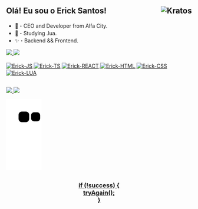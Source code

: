 ## Olá! Eu sou o Erick Santos! <img align="right" alt="Kratos" src="https://cdn.discordapp.com/attachments/785035077708939284/930822636626395176/d46lvis-407d8722-3c17-4d02-aa34-d6fcaa559ec3.gif">

- 🚀・CEO and Developer from Alfa City.
- 🔮・Studying .lua.
- ✨・Backend && Frontend.

<div>
  <a href="https://github.com/erick10332542">
    <img height="180em" src="https://github-readme-stats.vercel.app/api?username=erick10332542&show_icons=true&theme=tokyonight"/>
    <img height="180em" src="https://github-readme-stats.vercel.app/api/top-langs/?username=erick10332542&layout=compact&langs_count=16&theme=tokyonight"/>
 </div>
  
 <div style="display: inline_block"><br>
   <img align="center" alt="Erick-JS" height="30" width="40" src="https://cdn.jsdelivr.net/gh/devicons/devicon/icons/javascript/javascript-original.svg">
   <img align="center" alt="Erick-TS" height="30" width="40" src="https://cdn.jsdelivr.net/gh/devicons/devicon/icons/typescript/typescript-original.svg">
   <img align="center" alt="Erick-REACT" height="30" width="40" src="https://cdn.jsdelivr.net/gh/devicons/devicon/icons/react/react-original.svg">
   <img align="center" alt="Erick-HTML" height="30" width="40" src="https://cdn.jsdelivr.net/gh/devicons/devicon/icons/html5/html5-original.svg">
   <img align="center" alt="Erick-CSS" height="30" width="40" src="https://cdn.jsdelivr.net/gh/devicons/devicon/icons/css3/css3-original.svg">
   <img align="center" alt="Erick-LUA" height="30" width="40" src="https://cdn.jsdelivr.net/gh/devicons/devicon/icons/lua/lua-original.svg">
  </div>
  
  ##
  
 <div>
  <a href="https://discord.gg/peWgaGu3mT" target="_blank"><img src="https://img.shields.io/badge/Discord-7289DA?style=for-the-badge&logo=discord&logoColor=white"   target="_blank"/</a>
    <a href="https://www.youtube.com/channel/UCF_4DDuyJpLBVpxngcU-ioA" target="_blank"><img src="https://img.shields.io/badge/YouTube-FF0000?style=for-the-badge&logo=youtube&logoColor=white" target="_blank"/</a>
 </div>

![Snake animation](https://github.com/Bruno-ZRDev/Bruno-ZRDev/blob/output/github-contribution-grid-snake.svg)

##
    
<div align="center">
  <h3>if (!success) {<br>tryAgain();<br> }</p>
</div>
